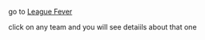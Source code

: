 go to [League Fever](https://leaguefever.netlify.app/)

click on any team and you will see detaiils about that one